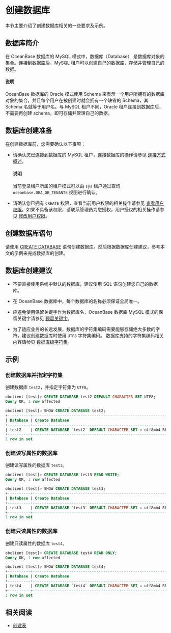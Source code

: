 # 创建数据库

本节主要介绍了创建数据库相关的一些要求及示例。

## 数据库简介

在 OceanBase 数据库的 MySQL 模式中，数据库（Database） 是数据库对象的集合。连接到数据库后，MySQL 租户可以创建自己的数据库，存储并管理自己的数据。

<main id="notice" type='explain'>
  <h4>说明</h4>
  <p>OceanBase 数据库的 Oracle 模式使用 Schema 来表示一个用户所拥有的数据库对象的集合，并且每个用户在被创建时就会拥有一个缺省的 Schema，其 Schema 名就等于用户名。与 MySQL 租户不同，Oracle 租户连接到数据库后，不需要再创建 schema，即可存储并管理自己的数据。 </p>
</main>

## 数据库创建准备

在创建数据库前，您需要确认以下事项：

* 请确认您已连接到数据库的 MySQL 租户，连接数据库的操作请参见 [连接方式概述](../1.connect-to-oceanbase-database-of-mysql-mode/1.connection-methods-overview-of-mysql-mode.md)。

  <main id="notice" type='explain'>
    <h4>说明</h4>
    <p>当前登录租户所属的租户模式可以由 <code>sys</code> 租户通过查询 <code>oceanbase.DBA_OB_TENANTS</code> 视图进行确认。 </p>
  </main>

* 请确认您已拥有 `CREATE` 权限，查看当前用户权限的相关操作请参见 [查看用户权限](../../../6.manage/5.security-and-permissions/3.access-control/2.user-and-permission/2.permission-of-mysql-mode/4.view-user-permissions-of-mysql-mode.md)。如果不具备该权限，请联系管理员为您授权，用户授权的相关操作请参见 [修改用户权限](../../../6.manage/5.security-and-permissions/3.access-control/2.user-and-permission/2.permission-of-mysql-mode/5.modify-user-permissions-of-mysql-mode.md)。

## 创建数据库语句

请使用 [CREATE DATABASE](../../../7.reference/5.sql-reference/1.sql-syntax/2.common-tenant-of-mysql-mode/6.sql-statement-of-mysql-mode/21.create-database-of-mysql-mode.md) 语句创建数据库。然后根据数据库创建建议，参考本文的示例来完成数据库的创建。

## 数据库创建建议

* 不要直接使用系统中默认的数据库，建议使用 SQL 语句创建您自己的数据库。

* 在 OceanBase 数据库中，每个数据库的名称必须保证全局唯一。

* 应避免使用保留关键字作为数据库名，OceanBase 数据库 MySQL 模式的保留关键字请参见 [预留关键字](../../../7.reference/5.sql-reference/8.reserved-keyword-of-mysql-mode.md)。

* 为了适应业务的长远发展，数据库的字符集编码需要能够存储绝大多数的字符，建议创建数据库时使用 `UTF8` 字符集编码。
  数据库支持的字符集编码相关内容请参见 [数据库级字符集](../../../7.reference/5.sql-reference/1.sql-syntax/2.common-tenant-of-mysql-mode/1.basic-elements-of-mysql-mode/3.character-set-and-collation-of-mysql-mode/4.specify-character-set-and-collation-of-mysql-mode.md)。

## 示例

### 创建数据库并指定字符集

创建数据库 `test2`，并指定字符集为 `UTF8`。

```sql
obclient [test]> CREATE DATABASE test2 DEFAULT CHARACTER SET UTF8;
Query OK, 1 row affected

obclient [test]> SHOW CREATE DATABASE test2;
+----------+-------------------------------------------------------------------------+
| Database | Create Database                                                         |
+----------+-------------------------------------------------------------------------+
| test2    | CREATE DATABASE `test2` DEFAULT CHARACTER SET = utf8mb4 REPLICA_NUM = 1 |
+----------+-------------------------------------------------------------------------+
1 row in set
```

### 创建读写属性的数据库

创建读写属性的数据库 `test3`。

```sql
obclient [test]> CREATE DATABASE test3 READ WRITE;
Query OK, 1 row affected

obclient [test]> SHOW CREATE DATABASE test3;
+----------+-------------------------------------------------------------------------+
| Database | Create Database                                                         |
+----------+-------------------------------------------------------------------------+
| test3    | CREATE DATABASE `test3` DEFAULT CHARACTER SET = utf8mb4 REPLICA_NUM = 1 |
+----------+-------------------------------------------------------------------------+
1 row in set
```

### 创建只读属性的数据库

创建只读属性的数据库 `test4`。

```sql
obclient [test]> CREATE DATABASE test4 READ ONLY;
Query OK, 1 row affected

obclient [test]> SHOW CREATE DATABASE test4;
+----------+-----------------------------------------------------------------------------------+
| Database | Create Database                                                                   |
+----------+-----------------------------------------------------------------------------------+
| test4    | CREATE DATABASE `test4` DEFAULT CHARACTER SET = utf8mb4 REPLICA_NUM = 1 READ ONLY |
+----------+-----------------------------------------------------------------------------------+
1 row in set
```

## 相关阅读

* [创建表](3.create-table-of-mysql-mode-in-develop.md)
